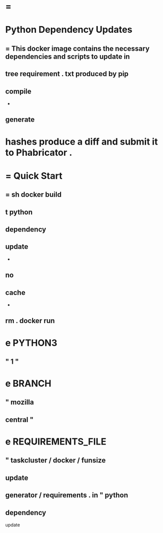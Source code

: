 =
=
Python
Dependency
Updates
=
=
This
docker
image
contains
the
necessary
dependencies
and
scripts
to
update
in
-
tree
requirement
.
txt
produced
by
pip
-
compile
-
-
generate
-
hashes
produce
a
diff
and
submit
it
to
Phabricator
.
=
=
Quick
Start
=
=
sh
docker
build
-
t
python
-
dependency
-
update
-
-
no
-
cache
-
-
rm
.
docker
run
-
e
PYTHON3
=
"
1
"
-
e
BRANCH
=
"
mozilla
-
central
"
-
e
REQUIREMENTS_FILE
=
"
taskcluster
/
docker
/
funsize
-
update
-
generator
/
requirements
.
in
"
python
-
dependency
-
update
